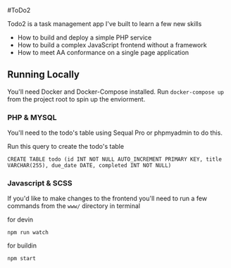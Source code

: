 #ToDo2

Todo2 is a task management app I've built to learn a few new skills
 - How to build and deploy a simple PHP service
 - How to build a complex JavaScript frontend without a framework
 - How to meet AA conformance on a single page application

## Running Locally

You'll need Docker and Docker-Compose installed.
Run `docker-compose up` from the project root to spin up the enviorment.

### PHP & MYSQL
You'll need to the todo's table using Sequal Pro or phpmyadmin to do this.

Run this query to create the todo's table
```
CREATE TABLE todo (id INT NOT NULL AUTO_INCREMENT PRIMARY KEY, title VARCHAR(255), due_date DATE, completed INT NOT NULL)
```
### Javascript & SCSS

If you'd like to make changes to the frontend you'll need to run a few commands from the `www/` directory in terminal

for devin
```
npm run watch
```
for buildin
```
npm start
```
